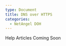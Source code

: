 ```yaml
---
type: Document
title: DNS over HTTPS
categories:
  - NetAngel DOH
---
```

Help Articles Coming Soon
